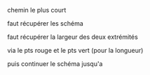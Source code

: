 chemin le plus court 

faut récupérer les schéma

faut récupérer la largeur des deux extrémités 

via le pts rouge et le pts vert (pour la longueur)

puis continuer le schéma jusqu'a




 































